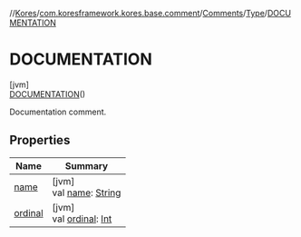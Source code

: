 //[Kores](../../../../../index.md)/[com.koresframework.kores.base.comment](../../../index.md)/[Comments](../../index.md)/[Type](../index.md)/[DOCUMENTATION](index.md)

# DOCUMENTATION

[jvm]\
[DOCUMENTATION](index.md)()

Documentation comment.

## Properties

| Name | Summary |
|---|---|
| [name](name.md) | [jvm]<br>val [name](name.md): [String](https://kotlinlang.org/api/latest/jvm/stdlib/kotlin/-string/index.html) |
| [ordinal](ordinal.md) | [jvm]<br>val [ordinal](ordinal.md): [Int](https://kotlinlang.org/api/latest/jvm/stdlib/kotlin/-int/index.html) |
